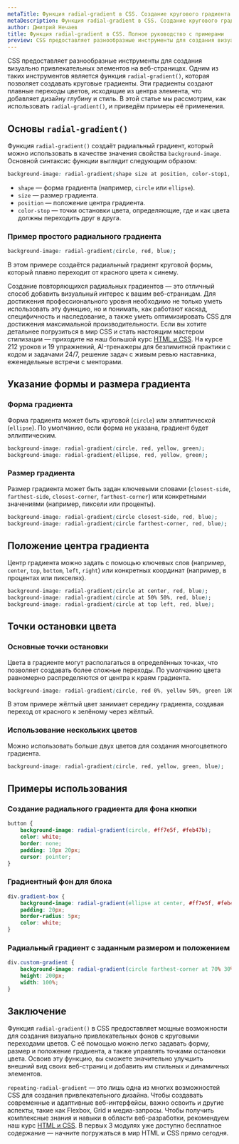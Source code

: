 ```yaml
---
metaTitle: Функция radial-gradient в CSS. Создание кругового градиента
metaDescription: Функция radial-gradient в CSS. Создание кругового градиента
author: Дмитрий Нечаев
title: Функция radial-gradient в CSS. Полное руководство с примерами
preview: CSS предоставляет разнообразные инструменты для создания визуально привлекательных элементов на веб-страницах. Одним из таких инструментов является функция radial-gradient, которая позволяет создавать круговые градиенты.
---
```


CSS предоставляет разнообразные инструменты для создания визуально привлекательных элементов на веб-страницах. Одним из таких инструментов является функция `radial-gradient()`, которая позволяет создавать круговые градиенты. Эти градиенты создают плавные переходы цветов, исходящие из центра элемента, что добавляет дизайну глубину и стиль. В этой статье мы рассмотрим, как использовать `radial-gradient()`, и приведём примеры её применения.

## Основы `radial-gradient()`

Функция `radial-gradient()` создаёт радиальный градиент, который можно использовать в качестве значения свойства `background-image`. Основной синтаксис функции выглядит следующим образом:

```css
background-image: radial-gradient(shape size at position, color-stop1, color-stop2, ...);

```

- `shape` — форма градиента (например, `circle` или `ellipse`).
- `size` — размер градиента.
- `position` — положение центра градиента.
- `color-stop` — точки остановки цвета, определяющие, где и как цвета должны переходить друг в друга.

### Пример простого радиального градиента

```css
background-image: radial-gradient(circle, red, blue);

```

В этом примере создаётся радиальный градиент круговой формы, который плавно переходит от красного цвета к синему.

Создание повторяющихся радиальных градиентов — это отличный способ добавить визуальный интерес к вашим веб-страницам. Для достижения профессионального уровня необходимо не только уметь использовать эту функцию, но и понимать, как работают каскад, специфичность и наследование, а также уметь оптимизировать CSS для достижения максимальной производительности. Если вы хотите детальнее погрузиться в мир CSS и стать настоящим мастером стилизации — приходите на наш большой курс [HTML и CSS](https://purpleschool.ru/course/html-css?utm_source=knowledgebase&utm_medium=text&utm_campaign=funktsiia-repeating-radial-gradient-v-css-polnoe-rukovodstvo-s-primerami). На курсе 212 уроков и 19 упражнений, AI-тренажеры для безлимитной практики с кодом и задачами 24/7, решение задач с живым ревью наставника, еженедельные встречи с менторами.

## Указание формы и размера градиента

### Форма градиента

Форма градиента может быть круговой (`circle`) или эллиптической (`ellipse`). По умолчанию, если форма не указана, градиент будет эллиптическим.

```css
background-image: radial-gradient(circle, red, yellow, green);
background-image: radial-gradient(ellipse, red, yellow, green);

```

### Размер градиента

Размер градиента может быть задан ключевыми словами (`closest-side`, `farthest-side`, `closest-corner`, `farthest-corner`) или конкретными значениями (например, пиксели или проценты).

```css
background-image: radial-gradient(circle closest-side, red, blue);
background-image: radial-gradient(circle farthest-corner, red, blue);

```

## Положение центра градиента

Центр градиента можно задать с помощью ключевых слов (например, `center`, `top`, `bottom`, `left`, `right`) или конкретных координат (например, в процентах или пикселях).

```css
background-image: radial-gradient(circle at center, red, blue);
background-image: radial-gradient(circle at 50% 50%, red, blue);
background-image: radial-gradient(circle at top left, red, blue);

```

## Точки остановки цвета

### Основные точки остановки

Цвета в градиенте могут располагаться в определённых точках, что позволяет создавать более сложные переходы. По умолчанию цвета равномерно распределяются от центра к краям градиента.

```css
background-image: radial-gradient(circle, red 0%, yellow 50%, green 100%);

```

В этом примере жёлтый цвет занимает середину градиента, создавая переход от красного к зелёному через жёлтый.

### Использование нескольких цветов

Можно использовать больше двух цветов для создания многоцветного градиента.

```css
background-image: radial-gradient(circle, red, yellow, green, blue);

```

## Примеры использования

### Создание радиального градиента для фона кнопки

```css
button {
    background-image: radial-gradient(circle, #ff7e5f, #feb47b);
    color: white;
    border: none;
    padding: 10px 20px;
    cursor: pointer;
}

```

### Градиентный фон для блока

```css
div.gradient-box {
    background-image: radial-gradient(ellipse at center, #ff7e5f, #feb47b);
    padding: 20px;
    border-radius: 5px;
    color: white;
}

```

### Радиальный градиент с заданным размером и положением

```css
div.custom-gradient {
    background-image: radial-gradient(circle farthest-corner at 70% 30%, #ff7e5f, #feb47b);
    height: 200px;
    width: 100%;
}

```

## Заключение

Функция `radial-gradient()` в CSS предоставляет мощные возможности для создания визуально привлекательных фонов с круговыми переходами цветов. С её помощью можно легко задавать форму, размер и положение градиента, а также управлять точками остановки цвета. Освоив эту функцию, вы сможете значительно улучшить внешний вид своих веб-страниц и добавить им стильных и динамичных элементов.

`repeating-radial-gradient` — это лишь одна из многих возможностей CSS для создания привлекательного дизайна. Чтобы создавать современные и адаптивные веб-интерфейсы, важно освоить и другие аспекты, такие как Flexbox, Grid и медиа-запросы. Чтобы получить комплексные знания и навыки в области веб-разработки, рекомендуем наш курс [HTML и CSS](https://purpleschool.ru/course/html-css?utm_source=knowledgebase&utm_medium=text&utm_campaign=funktsiia-repeating-radial-gradient-v-css-polnoe-rukovodstvo-s-primerami). В первых 3 модулях уже доступно бесплатное содержание — начните погружаться в мир HTML и CSS прямо сегодня.
